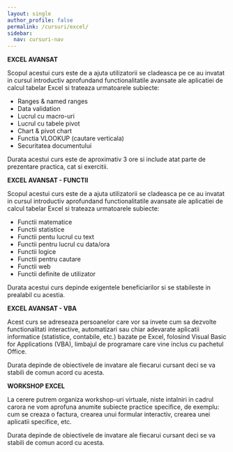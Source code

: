```yaml
---
layout: single
author_profile: false
permalink: /cursuri/excel/
sidebar:
  nav: cursuri-nav
---
```

**EXCEL AVANSAT**

Scopul acestui curs este de a ajuta utilizatorii se cladeasca pe ce au invatat in cursul introductiv aprofundand functionalitatile avansate ale aplicatiei de calcul tabelar Excel si trateaza urmatoarele subiecte:
* Ranges & named ranges
* Data validation
* Lucrul cu macro-uri
* Lucrul cu tabele pivot
* Chart & pivot chart
* Functia VLOOKUP (cautare verticala)
* Securitatea documentului

Durata acestui curs este de aproximativ 3 ore si include atat parte de prezentare practica, cat si exercitii. 



**EXCEL AVANSAT - FUNCTII**

Scopul acestui curs este de a ajuta utilizatorii se cladeasca pe ce au invatat in cursul introductiv aprofundand functionalitatile avansate ale aplicatiei de calcul tabelar Excel si trateaza urmatoarele subiecte:
* Functii matematice
* Functii statistice
* Functii pentu lucrul cu text
* Functii pentru lucrul cu data/ora
* Functii logice
* Functii pentru cautare
* Functii web
* Functii definite de utilizator

Durata acestui curs depinde exigentele beneficiarilor si se stabileste in prealabil cu acestia.



**EXCEL AVANSAT - VBA**

Acest curs se adreseaza persoanelor care vor sa invete cum sa dezvolte functionalitati interactive, automatizari sau chiar adevarate aplicatii informatice (statistice, contabile, etc.) bazate pe Excel, folosind Visual Basic for Applications (VBA), limbajul de programare care vine inclus cu pachetul Office. 

Durata depinde de obiectivele de invatare ale fiecarui cursant deci se va stabili de comun acord cu acesta.



**WORKSHOP EXCEL**

La cerere putrem organiza workshop-uri virtuale, niste intalniri in cadrul carora ne vom aprofuna anumite subiecte practice specifice, de exemplu: cum se creaza o factura, crearea unui formular interactiv, crearea unei aplicatii specifice, etc.

Durata depinde de obiectivele de invatare ale fiecarui cursant deci se va stabili de comun acord cu acesta.
